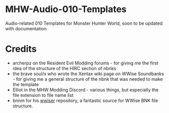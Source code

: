 # MHW-Audio-010-Templates
Audio-related 010 Templates for Monster Hunter World, soon to be updated with documentation

# Credits
* archerpz on the Resident Evil Modding forums - for giving me the first idea of the structure of the HIRC section of nbnks
* the brave soul/s who wrote the Xentax wiki page on WWise Soundbanks - for giving me a general structure of the nbnk that was needed to make the template
* Elliot in the MHW Modding Discord - various things, but especially the file extension to file name list
* bnnm for his [wwiser](https://github.com/bnnm/wwiser) repository, a fantastic source for WWise BNK file structure.

